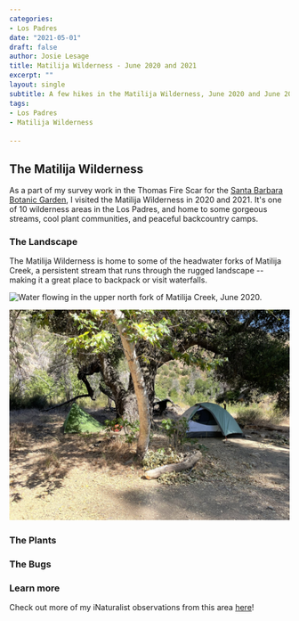 ```yaml
---
categories:
- Los Padres
date: "2021-05-01"
draft: false
author: Josie Lesage
title: Matilija Wilderness - June 2020 and 2021
excerpt: ""
layout: single
subtitle: A few hikes in the Matilija Wilderness, June 2020 and June 2021. 
tags:
- Los Padres
- Matilija Wilderness

---
```


## The Matilija Wilderness

As a part of my survey work in the Thomas Fire Scar for the [Santa Barbara Botanic Garden](https://sbbotanicgarden.org/conservation/our-impact/restoring-habitats/), I visited the Matilija Wilderness in 2020 and 2021. It's one of 10 wilderness areas in the Los Padres, and home to some gorgeous streams, cool plant communities, and peaceful backcountry camps. 

### The Landscape
The Matilija Wilderness is home to some of the headwater forks of Matilija Creek, a persistent stream that runs through the rugged landscape -- making it a great place to backpack or visit waterfalls. 

![Water flowing in the upper north fork of Matilija Creek, June 2020.](waterfall.png)

![Camping under a large tree at Middle Matilija Camp.](camp.JPEG)

### The Plants


### The Bugs


### Learn more

Check out more of my iNaturalist observations from this area [here](https://www.inaturalist.org/observations?place_id=123585&subview=map&user_id=castillejajosie&verifiable=any)!

